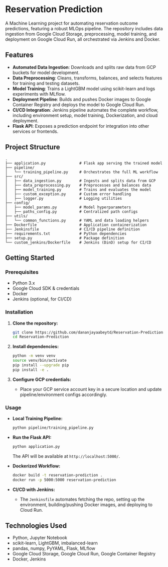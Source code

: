 # Reservation Prediction

A Machine Learning project for automating reservation outcome predictions, featuring a robust MLOps pipeline. The repository includes data ingestion from Google Cloud Storage, preprocessing, model training, and deployment on Google Cloud Run, all orchestrated via Jenkins and Docker.

## Features

- **Automated Data Ingestion**: Downloads and splits raw data from GCP buckets for model development.
- **Data Preprocessing**: Cleans, transforms, balances, and selects features for training and testing datasets.
- **Model Training**: Trains a LightGBM model using scikit-learn and logs experiments with MLflow.
- **Deployment Pipeline**: Builds and pushes Docker images to Google Container Registry and deploys the model to Google Cloud Run.
- **CI/CD Integration**: Jenkins pipeline automates the complete workflow, including environment setup, model training, Dockerization, and cloud deployment.
- **Flask API**: Exposes a prediction endpoint for integration into other services or frontends.

## Project Structure

```
.
├── application.py               # Flask app serving the trained model
├── pipeline/
│   └── training_pipeline.py     # Orchestrates the full ML workflow
├── src/
│   ├── data_ingestion.py        # Ingests and splits data from GCP
│   ├── data_preprocessing.py    # Preprocesses and balances data
│   ├── model_training.py        # Trains and evaluates the model
│   ├── custom_exception.py      # Custom error handling
│   ├── logger.py                # Logging utilities
├── config/
│   ├── model_params.py          # Model hyperparameters
│   ├── paths_config.py          # Centralized path configs
├── utils/
│   └── common_functions.py      # YAML and data loading helpers
├── Dockerfile                   # Application containerization
├── Jenkinsfile                  # CI/CD pipeline definition
├── requirements.txt             # Python dependencies
├── setup.py                     # Package definition
└── custom_jenkins/Dockerfile    # Jenkins (DinD) setup for CI/CD
```

## Getting Started

### Prerequisites

- Python 3.x
- Google Cloud SDK & credentials
- Docker
- Jenkins (optional, for CI/CD)

### Installation

1. **Clone the repository:**
   ```bash
   git clone https://github.com/dananjayaabeytd/Reservation-Prediction.git
   cd Reservation-Prediction
   ```

2. **Install dependencies:**
   ```bash
   python -m venv venv
   source venv/bin/activate
   pip install --upgrade pip
   pip install -e .
   ```

3. **Configure GCP credentials:**
   - Place your GCP service account key in a secure location and update pipeline/environment configs accordingly.

### Usage

- **Local Training Pipeline:**
  ```bash
  python pipeline/training_pipeline.py
  ```

- **Run the Flask API:**
  ```bash
  python application.py
  ```
  The API will be available at `http://localhost:5000/`.

- **Dockerized Workflow:**
  ```bash
  docker build -t reservation-prediction .
  docker run -p 5000:5000 reservation-prediction
  ```

- **CI/CD with Jenkins:**
  - The `Jenkinsfile` automates fetching the repo, setting up the environment, building/pushing Docker images, and deploying to Cloud Run.

## Technologies Used

- Python, Jupyter Notebook
- scikit-learn, LightGBM, imbalanced-learn
- pandas, numpy, PyYAML, Flask, MLflow
- Google Cloud Storage, Google Cloud Run, Google Container Registry
- Docker, Jenkins
